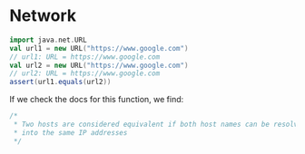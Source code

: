 # Network

```scala
import java.net.URL
val url1 = new URL("https://www.google.com")
// url1: URL = https://www.google.com
val url2 = new URL("https://www.google.com")
// url2: URL = https://www.google.com
assert(url1.equals(url2))
```

If we check the docs for this function, we find:
```java
/*
 * Two hosts are considered equivalent if both host names can be resolved
 * into the same IP addresses
 */
```